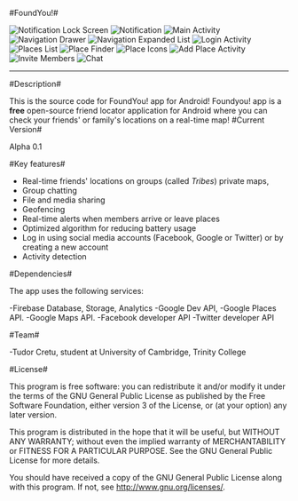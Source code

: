 #FoundYou!#

![Notification Lock Screen]({{site.baseurl}}/Screenshot_20170928-011613.png)
![Notification]({{site.baseurl}}/Screenshot_20170928-011701.png)
![Main Activity]({{site.baseurl}}/Screenshot_20170928-015941.png)
![Navigation Drawer]({{site.baseurl}}/Screenshot_20170928-020008.png)
![Navigation Expanded List]({{site.baseurl}}/Screenshot_20170928-020011.png)
![Login Activity]({{site.baseurl}}/Screenshot_20170928-020228.png)
![Places List]({{site.baseurl}}/Screenshot_20170928-020329.png)
![Place Finder]({{site.baseurl}}/Screenshot_20170928-020420.png)
![Place Icons]({{site.baseurl}}/Screenshot_20170928-020512.png)
![Add Place Activity]({{site.baseurl}}/Screenshot_20170928-020516.png)
![Invite Members]({{site.baseurl}}/Screenshot_20170928-020554.png)
![Chat]({{site.baseurl}}/Screenshot_20170928-021914.png)

---

#Description#

This is the source code for FoundYou! app for Android! 
Foundyou! app is a **free** open-source friend locator application for Android where you can check your friends' or family's locations on a real-time map! 
#Current Version#

Alpha 0.1

#Key features#

- Real-time friends' locations on groups (called _Tribes_) private maps, 
- Group chatting 
- File and media sharing
- Geofencing 
- Real-time alerts when members arrive or leave places
- Optimized algorithm for reducing battery usage
- Log in using social media accounts (Facebook, Google or Twitter) or by creating a new account
- Activity detection 

#Dependencies#

The app uses the following services:

-Firebase Database, Storage, Analytics
-Google Dev API, 
-Google Places API.
-Google Maps API.
-Facebook developer API
-Twitter developer API

#Team#

-Tudor Cretu, student at University of Cambridge, Trinity College

#License#

This program is free software: you can redistribute it and/or modify it under the terms of the GNU General Public License as published by the Free Software Foundation, either version 3 of the License, or (at your option) any later version.

This program is distributed in the hope that it will be useful, but WITHOUT ANY WARRANTY; without even the implied warranty of MERCHANTABILITY or FITNESS FOR A PARTICULAR PURPOSE.  See the GNU General Public License for more details.

You should have received a copy of the GNU General Public License along with this program.  If not, see <http://www.gnu.org/licenses/>.
